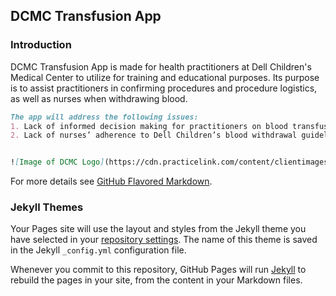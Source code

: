 ## DCMC Transfusion App




### Introduction

DCMC Transfusion App is made for health practitioners at Dell Children's Medical Center to utilize for training and educational purposes. Its purpose is to assist practitioners in confirming procedures and procedure logistics, as well as nurses when withdrawing blood. 

```markdown
The app will address the following issues:
1. Lack of informed decision making for practitioners on blood transfusion process
2. Lack of nurses’ adherence to Dell Children’s blood withdrawal guidelines


![Image of DCMC Logo](https://cdn.practicelink.com/content/clientimages/506/asce_dell_childrens_logo_fc_rgb_150%20(1).png)
```

For more details see [GitHub Flavored Markdown](https://guides.github.com/features/mastering-markdown/).

### Jekyll Themes

Your Pages site will use the layout and styles from the Jekyll theme you have selected in your [repository settings](https://github.com/andrewhoang7/dcmcTransfusion/settings). The name of this theme is saved in the Jekyll `_config.yml` configuration file.

Whenever you commit to this repository, GitHub Pages will run [Jekyll](https://jekyllrb.com/) to rebuild the pages in your site, from the content in your Markdown files.

